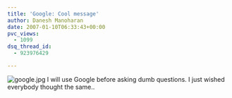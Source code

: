 ```yaml
---
title: 'Google: Cool message'
author: Danesh Manoharan
date: 2007-01-10T06:33:43+00:00
pvc_views:
  - 1099
dsq_thread_id:
  - 923976429

---
```

<img id="image42" alt="google.jpg" src="/techblog/wp-content/uploads/2007/01/google.jpg" />  
I will use Google before asking dumb questions. I just wished everybody thought the same..